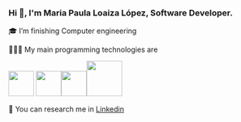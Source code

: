 ### Hi 👋, I'm Maria Paula Loaiza López, Software Developer.

🎓 I’m finishing Computer engineering

👩🏻‍💻 My main programming technologies are


<img src="https://docs.microsoft.com/es-es/windows/images/csharp-logo.png" width="50"> <img src="https://upload.wikimedia.org/wikipedia/commons/thumb/e/ee/.NET_Core_Logo.svg/2048px-.NET_Core_Logo.svg.png" width="50"><img src="https://upload.wikimedia.org/wikipedia/commons/thumb/c/cf/Angular_full_color_logo.svg/250px-Angular_full_color_logo.svg.png" width="50"><img src="https://d1.awsstatic.com/asset-repository/products/amazon-rds/1024px-MySQL.ff87215b43fd7292af172e2a5d9b844217262571.png" width="70">

💬 You can research me in [Linkedin](https://www.linkedin.com/in/maria-paula-loaiza-0b3b6b20b/) 

<!---
MariaPaulaLoaizaLopez/MariaPaulaLoaizaLopez is a ✨ special ✨ repository because its `README.md` (this file) appears on your GitHub profile.
You can click the Preview link to take a look at your changes.
--->
